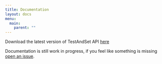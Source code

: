 ```yaml
---
title: Documentation
layout: docs
menu:
  main:
    parent: ""
---
```


Download the latest version of TestAndSet API [here](https://github.com/maindev/testandset/releases) 

Documentation is still work in progress, if you feel like something is missing [open an issue](https://github.com/maindev/testandset-site/issues/new).